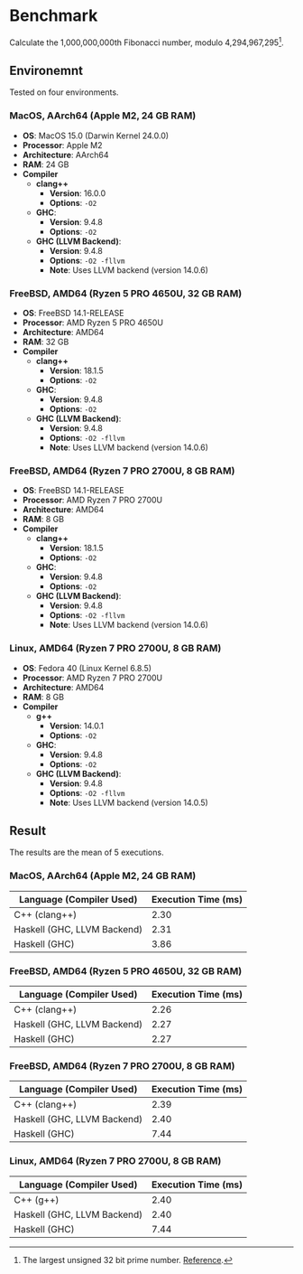 # Benchmark

Calculate the 1,000,000,000th Fibonacci number, modulo 4,294,967,295[^1].

[^1]: The largest unsigned 32 bit prime number.
    [Reference](https://en.wikipedia.org/wiki/4,294,967,295).

## Environemnt

Tested on four environments.

### MacOS, AArch64 (Apple M2, 24 GB RAM)

- **OS**: MacOS 15.0 (Darwin Kernel 24.0.0)
- **Processor**: Apple M2
- **Architecture**: AArch64
- **RAM**: 24 GB
- **Compiler**
  - **clang++**
    - **Version**: 16.0.0
    - **Options**: `-O2`
  - **GHC**: 
    - **Version**: 9.4.8
    - **Options**: `-O2`
  - **GHC (LLVM Backend)**: 
    - **Version**: 9.4.8
    - **Options**: `-O2 -fllvm`
    - **Note**: Uses LLVM backend (version 14.0.6)

### FreeBSD, AMD64 (Ryzen 5 PRO 4650U, 32 GB RAM)

- **OS**: FreeBSD 14.1-RELEASE
- **Processor**: AMD Ryzen 5 PRO 4650U
- **Architecture**: AMD64
- **RAM**: 32 GB
- **Compiler**
  - **clang++**
    - **Version**: 18.1.5
    - **Options**: `-O2`
  - **GHC**: 
    - **Version**: 9.4.8
    - **Options**: `-O2`
  - **GHC (LLVM Backend)**: 
    - **Version**: 9.4.8
    - **Options**: `-O2 -fllvm`
    - **Note**: Uses LLVM backend (version 14.0.6)

### FreeBSD, AMD64 (Ryzen 7 PRO 2700U, 8 GB RAM)

- **OS**: FreeBSD 14.1-RELEASE
- **Processor**: AMD Ryzen 7 PRO 2700U
- **Architecture**: AMD64
- **RAM**: 8 GB
- **Compiler**
  - **clang++**
    - **Version**: 18.1.5
    - **Options**: `-O2`
  - **GHC**: 
    - **Version**: 9.4.8
    - **Options**: `-O2`
  - **GHC (LLVM Backend)**: 
    - **Version**: 9.4.8
    - **Options**: `-O2 -fllvm`
    - **Note**: Uses LLVM backend (version 14.0.6)

### Linux, AMD64 (Ryzen 7 PRO 2700U, 8 GB RAM)

- **OS**: Fedora 40 (Linux Kernel 6.8.5)
- **Processor**: AMD Ryzen 7 PRO 2700U
- **Architecture**: AMD64
- **RAM**: 8 GB
- **Compiler**
  - **g++**
    - **Version**: 14.0.1
    - **Options**: `-O2`
  - **GHC**: 
    - **Version**: 9.4.8
    - **Options**: `-O2`
  - **GHC (LLVM Backend)**: 
    - **Version**: 9.4.8
    - **Options**: `-O2 -fllvm`
    - **Note**: Uses LLVM backend (version 14.0.5)

## Result

The results are the mean of 5 executions.

### MacOS, AArch64 (Apple M2, 24 GB RAM)

|Language (Compiler Used)|Execution Time (ms)|
|------------------------|-------------------|
|C++ (clang++)|2.30|
|Haskell (GHC, LLVM Backend)|2.31|
|Haskell (GHC)|3.86|

### FreeBSD, AMD64 (Ryzen 5 PRO 4650U, 32 GB RAM)

|Language (Compiler Used)|Execution Time (ms)|
|------------------------|-------------------|
|C++ (clang++)|2.26|
|Haskell (GHC, LLVM Backend)|2.27|
|Haskell (GHC)|2.27|

### FreeBSD, AMD64 (Ryzen 7 PRO 2700U, 8 GB RAM)

|Language (Compiler Used)|Execution Time (ms)|
|------------------------|-------------------|
|C++ (clang++)|2.39|
|Haskell (GHC, LLVM Backend)|2.40|
|Haskell (GHC)|7.44|

### Linux, AMD64 (Ryzen 7 PRO 2700U, 8 GB RAM)

|Language (Compiler Used)|Execution Time (ms)|
|------------------------|-------------------|
|C++ (g++)|2.40|
|Haskell (GHC, LLVM Backend)|2.40|
|Haskell (GHC)|7.44|

